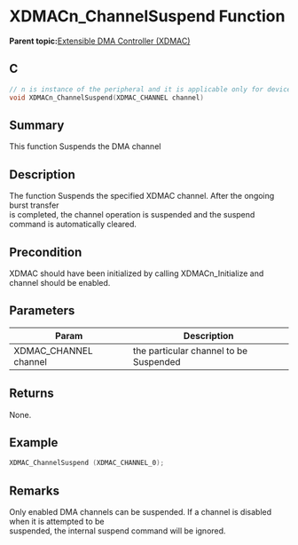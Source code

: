 # XDMACn\_ChannelSuspend Function

**Parent topic:**[Extensible DMA Controller \(XDMAC\)](GUID-C2B02311-0F9A-41E7-92B8-C2FEEBDFE755.md)

## C

```c
// n is instance of the peripheral and it is applicable only for devices having multiple instances of the peripheral.
void XDMACn_ChannelSuspend(XDMAC_CHANNEL channel)
```

## Summary

This function Suspends the DMA channel

## Description

The function Suspends the specified XDMAC channel. After the ongoing burst transfer<br />is completed, the channel operation is suspended and the suspend command is automatically cleared.

## Precondition

XDMAC should have been initialized by calling XDMACn\_Initialize and channel should be enabled.

## Parameters

|Param|Description|
|-----|-----------|
|XDMAC\_CHANNEL channel|the particular channel to be Suspended|

## Returns

None.

## Example

```c
XDMAC_ChannelSuspend (XDMAC_CHANNEL_0);
```

## Remarks

Only enabled DMA channels can be suspended. If a channel is disabled when it is attempted to be<br />suspended, the internal suspend command will be ignored.

